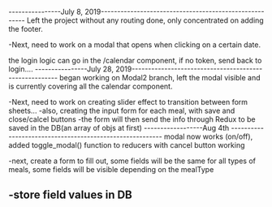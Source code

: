 ----------------July 8, 2019-------------------------------------------------------
Left the project without any routing done, only concentrated on adding the footer. 

-Next, need to work on a modal that opens when clicking on a certain date. 

the login logic can go in the /calendar component, if no token, send back to login....
----------------July 28, 2019-------------------------------------------------------
began working on Modal2 branch, left the modal visible and is currently covering all
the calendar component. 

-Next, need to work on creating slider effect to transition between form sheets...
-also, creating the input form for each meal, with save and close/calcel buttons
-the form will then send the info through Redux to be saved in the DB(an array of objs at first)
------------------Aug 4th ---------------------------------------------------------
modal now works (on/off), added toggle_modal() function to reducers with cancel button working

-next, create a form to fill out, some fields will be the same for all types of meals, 
some fields will be visible depending on the mealType

-store field values in DB
----------------------------------------------------------------------